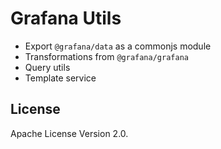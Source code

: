 # Grafana Utils

- Export `@grafana/data` as a commonjs module
- Transformations from `@grafana/grafana`
- Query utils
- Template service

## License

Apache License Version 2.0.
